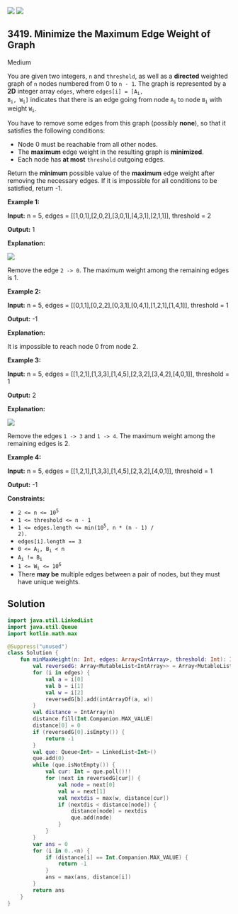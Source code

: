 [![](https://img.shields.io/github/stars/javadev/LeetCode-in-Kotlin?label=Stars&style=flat-square)](https://github.com/javadev/LeetCode-in-Kotlin)
[![](https://img.shields.io/github/forks/javadev/LeetCode-in-Kotlin?label=Fork%20me%20on%20GitHub%20&style=flat-square)](https://github.com/javadev/LeetCode-in-Kotlin/fork)

## 3419\. Minimize the Maximum Edge Weight of Graph

Medium

You are given two integers, `n` and `threshold`, as well as a **directed** weighted graph of `n` nodes numbered from 0 to `n - 1`. The graph is represented by a **2D** integer array `edges`, where <code>edges[i] = [A<sub>i</sub>, B<sub>i</sub>, W<sub>i</sub>]</code> indicates that there is an edge going from node <code>A<sub>i</sub></code> to node <code>B<sub>i</sub></code> with weight <code>W<sub>i</sub></code>.

You have to remove some edges from this graph (possibly **none**), so that it satisfies the following conditions:

*   Node 0 must be reachable from all other nodes.
*   The **maximum** edge weight in the resulting graph is **minimized**.
*   Each node has **at most** `threshold` outgoing edges.

Return the **minimum** possible value of the **maximum** edge weight after removing the necessary edges. If it is impossible for all conditions to be satisfied, return -1.

**Example 1:**

**Input:** n = 5, edges = \[\[1,0,1],[2,0,2],[3,0,1],[4,3,1],[2,1,1]], threshold = 2

**Output:** 1

**Explanation:**

![](https://assets.leetcode.com/uploads/2024/12/09/s-1.png)

Remove the edge `2 -> 0`. The maximum weight among the remaining edges is 1.

**Example 2:**

**Input:** n = 5, edges = \[\[0,1,1],[0,2,2],[0,3,1],[0,4,1],[1,2,1],[1,4,1]], threshold = 1

**Output:** \-1

**Explanation:**

It is impossible to reach node 0 from node 2.

**Example 3:**

**Input:** n = 5, edges = \[\[1,2,1],[1,3,3],[1,4,5],[2,3,2],[3,4,2],[4,0,1]], threshold = 1

**Output:** 2

**Explanation:**

![](https://assets.leetcode.com/uploads/2024/12/09/s2-1.png)

Remove the edges `1 -> 3` and `1 -> 4`. The maximum weight among the remaining edges is 2.

**Example 4:**

**Input:** n = 5, edges = \[\[1,2,1],[1,3,3],[1,4,5],[2,3,2],[4,0,1]], threshold = 1

**Output:** \-1

**Constraints:**

*   <code>2 <= n <= 10<sup>5</sup></code>
*   `1 <= threshold <= n - 1`
*   <code>1 <= edges.length <= min(10<sup>5</sup>, n * (n - 1) / 2).</code>
*   `edges[i].length == 3`
*   <code>0 <= A<sub>i</sub>, B<sub>i</sub> < n</code>
*   <code>A<sub>i</sub> != B<sub>i</sub></code>
*   <code>1 <= W<sub>i</sub> <= 10<sup>6</sup></code>
*   There **may be** multiple edges between a pair of nodes, but they must have unique weights.

## Solution

```kotlin
import java.util.LinkedList
import java.util.Queue
import kotlin.math.max

@Suppress("unused")
class Solution {
    fun minMaxWeight(n: Int, edges: Array<IntArray>, threshold: Int): Int {
        val reversedG: Array<MutableList<IntArray>> = Array<MutableList<IntArray>>(n) { ArrayList<IntArray>() }
        for (i in edges) {
            val a = i[0]
            val b = i[1]
            val w = i[2]
            reversedG[b].add(intArrayOf(a, w))
        }
        val distance = IntArray(n)
        distance.fill(Int.Companion.MAX_VALUE)
        distance[0] = 0
        if (reversedG[0].isEmpty()) {
            return -1
        }
        val que: Queue<Int> = LinkedList<Int>()
        que.add(0)
        while (que.isNotEmpty()) {
            val cur: Int = que.poll()!!
            for (next in reversedG[cur]) {
                val node = next[0]
                val w = next[1]
                val nextdis = max(w, distance[cur])
                if (nextdis < distance[node]) {
                    distance[node] = nextdis
                    que.add(node)
                }
            }
        }
        var ans = 0
        for (i in 0..<n) {
            if (distance[i] == Int.Companion.MAX_VALUE) {
                return -1
            }
            ans = max(ans, distance[i])
        }
        return ans
    }
}
```